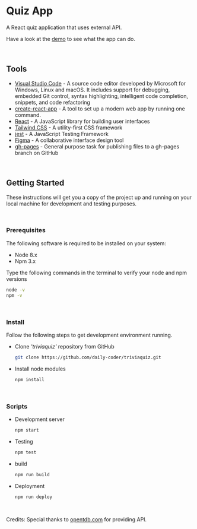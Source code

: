 # Quiz App

A React quiz application that uses external API.

Have a look at the [demo](https://daily-coder.github.io/triviaquiz/) to see what the app can do.

<br />

## Tools

* [Visual Studio Code](https://code.visualstudio.com/) - A source code editor developed by Microsoft for Windows, Linux and macOS. It includes support for debugging, embedded Git control, syntax highlighting, intelligent code completion, snippets, and code refactoring
* [create-react-app](https://create-react-app.dev/) - A tool to set up a modern web app by running one command.
* [React](https://reactjs.org/) - A JavaScript library for building user interfaces
* [Tailwind CSS](https://tailwindcss.com/) - A utility-first CSS framework
* [jest](https://jestjs.io/) - A JavaScript Testing Framework
* [Figma](https://www.figma.com/) - A collaborative interface design tool
* [gh-pages](https://github.com/tschaub/gh-pages) - General purpose task for publishing files to a gh-pages branch on GitHub

<br />

## Getting Started

These instructions will get you a copy of the project up and running on your local machine for development and testing purposes.

<br />

### Prerequisites

The following software is required to be installed on your system:

* Node 8.x
* Npm 3.x

Type the following commands in the terminal to verify your node and npm versions

```bash
node -v
npm -v
```

<br />


### Install

Follow the following steps to get development environment running.

* Clone _'triviaquiz'_ repository from GitHub

  ```bash
  git clone https://github.com/daily-coder/triviaquiz.git
  ```

* Install node modules

   ```bash
   npm install
   ```

<br />

### Scripts

* Development server

  ```bash
  npm start
  ```

* Testing

  ```bash
  npm test
  ```

* build

  ```bash
  npm run build
  ```
* Deployment

  ```bash
  npm run deploy
  ```

<br />

Credits: 
  Special thanks to [opentdb.com](https://opentdb.com/) for providing API.
